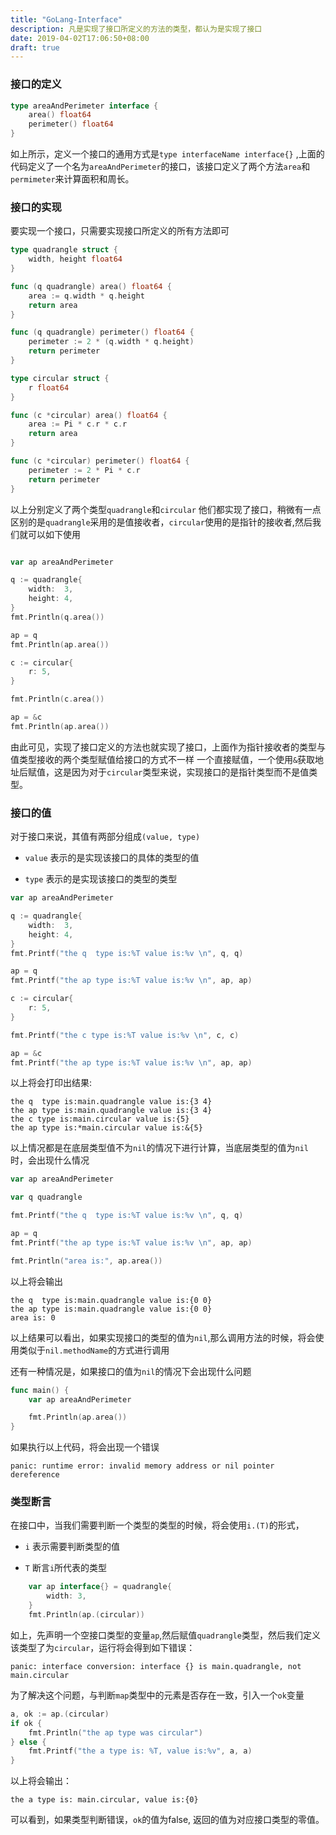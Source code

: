 ```yaml
---
title: "GoLang-Interface"
description: 凡是实现了接口所定义的方法的类型，都认为是实现了接口
date: 2019-04-02T17:06:50+08:00
draft: true
---
```


### 接口的定义

```go
type areaAndPerimeter interface {
	area() float64
	perimeter() float64
}
```

如上所示，定义一个接口的通用方式是`type interfaceName interface{}` ,上面的代码定义了一个名为`areaAndPerimeter`的接口，该接口定义了两个方法`area`和`permimeter`来计算面积和周长。



### 接口的实现

要实现一个接口，只需要实现接口所定义的所有方法即可

```go
type quadrangle struct {
	width, height float64
}

func (q quadrangle) area() float64 {
	area := q.width * q.height
	return area
}

func (q quadrangle) perimeter() float64 {
	perimeter := 2 * (q.width * q.height)
	return perimeter
}

type circular struct {
	r float64
}

func (c *circular) area() float64 {
	area := Pi * c.r * c.r
	return area
}

func (c *circular) perimeter() float64 {
	perimeter := 2 * Pi * c.r
	return perimeter
}
```

以上分别定义了两个类型`quadrangle`和`circular` 他们都实现了接口，稍微有一点区别的是`quadrangle`采用的是值接收者，`circular`使用的是指针的接收者,然后我们就可以如下使用

```go

var ap areaAndPerimeter

q := quadrangle{
	width:  3,
	height: 4,
}
fmt.Println(q.area())

ap = q
fmt.Println(ap.area())

c := circular{
	r: 5,
}

fmt.Println(c.area())

ap = &c
fmt.Println(ap.area())
```
由此可见，实现了接口定义的方法也就实现了接口，上面作为指针接收者的类型与值类型接收的两个类型赋值给接口的方式不一样
一个直接赋值，一个使用`&`获取地址后赋值，这是因为对于`circular`类型来说，实现接口的是指针类型而不是值类型。

### 接口的值

对于接口来说，其值有两部分组成`(value, type)` 

- `value` 表示的是实现该接口的具体的类型的值

- `type` 表示的是实现该接口的类型的类型

```go
var ap areaAndPerimeter

q := quadrangle{
	width:  3,
	height: 4,
}
fmt.Printf("the q  type is:%T value is:%v \n", q, q)

ap = q
fmt.Printf("the ap type is:%T value is:%v \n", ap, ap)

c := circular{
	r: 5,
}

fmt.Printf("the c type is:%T value is:%v \n", c, c)

ap = &c
fmt.Printf("the ap type is:%T value is:%v \n", ap, ap)

```
以上将会打印出结果:
```
the q  type is:main.quadrangle value is:{3 4} 
the ap type is:main.quadrangle value is:{3 4} 
the c type is:main.circular value is:{5} 
the ap type is:*main.circular value is:&{5}
```

以上情况都是在底层类型值不为`nil`的情况下进行计算，当底层类型的值为`nil`时，会出现什么情况
```go
var ap areaAndPerimeter

var q quadrangle

fmt.Printf("the q  type is:%T value is:%v \n", q, q)

ap = q
fmt.Printf("the ap type is:%T value is:%v \n", ap, ap)

fmt.Println("area is:", ap.area())
```
以上将会输出
```
the q  type is:main.quadrangle value is:{0 0} 
the ap type is:main.quadrangle value is:{0 0} 
area is: 0
```
以上结果可以看出，如果实现接口的类型的值为`nil`,那么调用方法的时候，将会使用类似于`nil.methodName`的方式进行调用

还有一种情况是，如果接口的值为`nil`的情况下会出现什么问题
```go
func main() {
	var ap areaAndPerimeter

	fmt.Println(ap.area())
}
```
如果执行以上代码，将会出现一个错误
```
panic: runtime error: invalid memory address or nil pointer dereference
```


### 类型断言

在接口中，当我们需要判断一个类型的类型的时候，将会使用`i.(T)`的形式，

- `i` 表示需要判断类型的值

- `T` 断言`i`所代表的类型

```go
	var ap interface{} = quadrangle{
		width: 3,
	}
	fmt.Println(ap.(circular))
```
如上，先声明一个空接口类型的变量`ap`,然后赋值`quadrangle`类型，然后我们定义该类型了为`circular`，运行将会得到如下错误：
```
panic: interface conversion: interface {} is main.quadrangle, not main.circular
```
为了解决这个问题，与判断`map`类型中的元素是否存在一致，引入一个`ok`变量
```go
a, ok := ap.(circular)
if ok {
	fmt.Println("the ap type was circular")
} else {
	fmt.Printf("the a type is: %T, value is:%v", a, a)
}
```
以上将会输出：
```
the a type is: main.circular, value is:{0}
```
可以看到，如果类型判断错误，`ok`的值为false, 返回的值为对应接口类型的零值。
